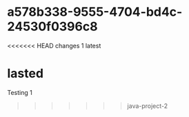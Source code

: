 # a578b338-9555-4704-bd4c-24530f0396c8

<<<<<<< HEAD
changes 1 latest  

lasted
=======
Testing 1

>>>>>>> java-project-2
